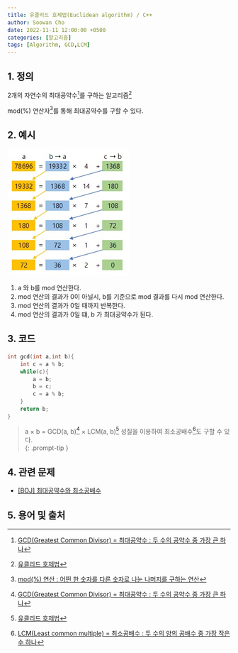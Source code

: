 ```yaml
---
title: 유클리드 호제법(Euclidean algorithm) / C++
author: Soowan Cho
date: 2022-11-11 12:00:00 +0500
categories: [알고리즘]
tags: [Algorithm, GCD,LCM]
---
```


## 1. 정의
2개의 자연수의 최대공약수[^f1]를 구하는 알고리즘[^f2]

mod(%) 연산자[^f3]를 통해 최대공약수를 구할 수 있다.

## 2. 예시
<img src="/assets/img/Euclidean-Algorithm/Eucildean-algorithm-pic1.jpg"></img>

1. a 와 b를 mod 연산한다.
2. mod 연산의 결과가 0이 아닐시, b를 기준으로 mod 결과를 다시 mod 연산한다.
3. mod 연산의 결과가 0일 때까지 반복한다.
4. mod 연산의 결과가 0일 떄, b 가 최대공약수가 된다.

## 3. 코드
```c++
int gcd(int a,int b){
    int c = a % b;
    while(c){
        a = b;
        b = c;
        c = a % b;
    }
    return b;
}
```
> a × b = GCD(a, b)[^f1] × LCM(a, b)[^f2] 성질을 이용하여 최소공배수[^f4]도 구할 수 있다.  
{: .prompt-tip }

## 4. 관련 문제
- [[BOJ] 최대공약수와 최소공배수](https://www.acmicpc.net/problem/2609)

## 5. 용어 및 출처

[^f1]: [GCD(Greatest Common Divisor) = 최대공약수 : 두 수의 공약수 중 가장 큰 하나](https://ko.wikipedia.org/wiki/%EC%B5%9C%EB%8C%80%EA%B3%B5%EC%95%BD%EC%88%98)

[^f2]: [유클리드 호제법](https://ko.wikipedia.org/wiki/%EC%9C%A0%ED%81%B4%EB%A6%AC%EB%93%9C_%ED%98%B8%EC%A0%9C%EB%B2%95)

[^f3]: [mod(%) 연산 : 어떤 한 숫자를 다른 숫자로 나눈 나머지를 구하는 연산](https://gamedevlog.tistory.com/44)

[^f4]: [LCM(Least common multiple) = 최소공배수 : 두 수의 양의 공배수 중 가장 작은 수 하나](https://ko.wikipedia.org/wiki/%EC%B5%9C%EC%86%8C%EA%B3%B5%EB%B0%B0%EC%88%98)
